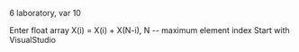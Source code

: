 6 laboratory, var 10

Enter float array
X(i) = X(i) + X(N-i), N -- maximum element index
Start with VisualStudio

